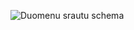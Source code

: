 ![Duomenu srautu schema](https://user-images.githubusercontent.com/61745726/82418096-3a707d80-9a85-11ea-891f-674c00be7908.jpg)
